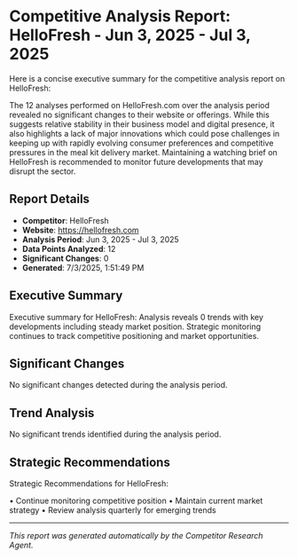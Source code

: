 # Competitive Analysis Report: HelloFresh - Jun 3, 2025 - Jul 3, 2025

Here is a concise executive summary for the competitive analysis report on HelloFresh:

The 12 analyses performed on HelloFresh.com over the analysis period revealed no significant changes to their website or offerings. While this suggests relative stability in their business model and digital presence, it also highlights a lack of major innovations which could pose challenges in keeping up with rapidly evolving consumer preferences and competitive pressures in the meal kit delivery market. Maintaining a watching brief on HelloFresh is recommended to monitor future developments that may disrupt the sector.

## Report Details

- **Competitor**: HelloFresh
- **Website**: https://hellofresh.com
- **Analysis Period**: Jun 3, 2025 - Jul 3, 2025
- **Data Points Analyzed**: 12
- **Significant Changes**: 0
- **Generated**: 7/3/2025, 1:51:49 PM

## Executive Summary

Executive summary for HelloFresh: Analysis reveals 0 trends with key developments including steady market position. Strategic monitoring continues to track competitive positioning and market opportunities.

## Significant Changes

No significant changes detected during the analysis period.

## Trend Analysis

No significant trends identified during the analysis period.

## Strategic Recommendations

Strategic Recommendations for HelloFresh:

• Continue monitoring competitive position
• Maintain current market strategy
• Review analysis quarterly for emerging trends

---

*This report was generated automatically by the Competitor Research Agent.*
